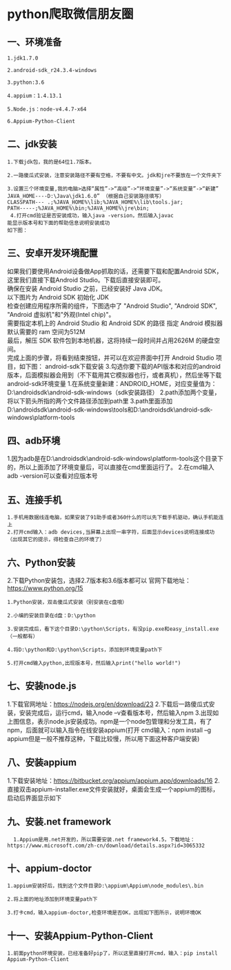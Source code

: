 # python爬取微信朋友圈
## 一、环境准备
    1.jdk1.7.0 

    2.android-sdk_r24.3.4-windows

    3.python:3.6

    4.appium：1.4.13.1

    5.Node.js：node-v4.4.7-x64

    6.Appium-Python-Client
## 二、jdk安装
    1.下载jdk包，我的是64位1.7版本。

    2.一路傻瓜式安装，注意安装路径不要有空格，不要有中文。jdk和jre不要放在一个文件夹下

    3.设置三个环境变量,我的电脑>选择“属性”->“高级”->“环境变量”->“系统变量”->“新建”
    JAVA_HOME----D:\Java\jdk1.6.0” （根据自己安装路径填写）
    CLASSPATH--- .;%JAVA_HOME%\lib;%JAVA_HOME%\lib\tools.jar;
    PATH-----;%JAVA_HOME%\bin;%JAVA_HOME%\jre\bin;
     4.打开cmd验证是否安装成功，输入java -version，然后输入javac
    能显示版本号和下面的帮助信息说明安装成功
    如下图：
## 三、安卓开发环境配置
  如果我们要使用Android设备做App抓取的话，还需要下载和配置Android SDK，这里我们直接下载Android Studio。下载后直接安装即可。    
确保在安装 Android Studio 之前，已经安装好 Java JDK。    
以下图片为 Android SDK 初始化 JDK  
检查创建应用程序所需的组件，下图选中了 "Android Studio", "Android SDK", "Android 虚拟机"和"外观(Intel chip)"。      
需要指定本机上的 Android Studio 和 Android SDK 的路径
指定 Android 模拟器默认需要的 ram 空间为512M  
最后，解压 SDK 软件包到本地机器，这将持续一段时间并占用2626M 的硬盘空间。  
完成上面的步骤，将看到结束按钮，并可以在欢迎界面中打开 Android Studio 项目，如下图：
android-sdk下载安装
3.勾选你要下载的API版本和对应的android版本，后面模拟器会用到（不下载用其它模拟器也行，或者真机），然后坐等下载
android-sdk环境变量
1.在系统变量新建：ANDROID_HOME，对应变量值为：D:\androidsdk\android-sdk-windows（sdk安装路径）
2.path添加两个变量，将以下箭头所指的两个文件路径添加到path里
3.path里面添加D:\androidsdk\android-sdk-windows\tools和D:\androidsdk\android-sdk-windows\platform-tools
## 四、adb环境
1.因为adb是在D:\androidsdk\android-sdk-windows\platform-tools这个目录下的，所以上面添加了环境变量后，可以直接在cmd里面运行了。
2.在cmd输入adb -version可以查看对应版本号
## 五、连接手机
    1.手机用数据线连电脑，如果安装了91助手或者360什么的可以先下载手机驱动，确认手机能连上  
    2.打开cmd输入：adb devices,当屏幕上出现一串字符，后面显示devices说明连接成功（出现其它的提示，得检查自己的环境了）  
## 六、Python安装
2.下载Python安装包，选择2.7版本和3.6版本都可以
  官网下载地址：https://www.python.org/15

    1.Python安装，双击傻瓜式安装（别安装在c盘哦）

    2.小编的安装目录在d盘：D:\python

    3.安装完成后，看下这个目录D:\python\Scripts，有没pip.exe和easy_install.exe（一般都有）

    4.将D:\python和D:\python\Scripts，添加到环境变量path下

    5.打开cmd输入python,出现版本号，然后输入print("hello world!")
  ## 七、安装node.js
   1.下载官网地址：https://nodejs.org/en/download/23
   2.下载后一路傻瓜式安装，安装完成后，运行cmd，输入node –v查看版本号，然后输入npm
   3.出现如上图信息，表示node.js安装成功。npm是一个node包管理和分发工具，有了npm，后面就可以输入指令在线安装appium(打开 cmd输入：npm install –g appium但是一般不推荐这种，下载比较慢，所以用下面这种客户端安装)
  ## 八、安装appium
   1.下载安装地址：https://bitbucket.org/appium/appium.app/downloads/16
    2.直接双击appium-installer.exe文件安装就好，桌面会生成一个appium的图标，启动后界面显示如下
  ## 九、安装.net framework
      1.Appium是用.net开发的，所以需要安装.net framework4.5，下载地址：https://www.microsoft.com/zh-cn/download/details.aspx?id=3065332
 ## 十、appium-doctor

    1.appium安装好后，找到这个文件目录D:\appium\Appium\node_modules\.bin

    2.将上面的地址添加到环境变量path下

    3.打卡cmd，输入appium-doctor,检查环境是否OK，出现如下图所示，说明环境OK
  ## 十一、安装Appium-Python-Client
    1.前面python环境安装，已经准备好pip了，所以这里直接打开cmd，输入：pip install Appium-Python-Client
  
    
    


